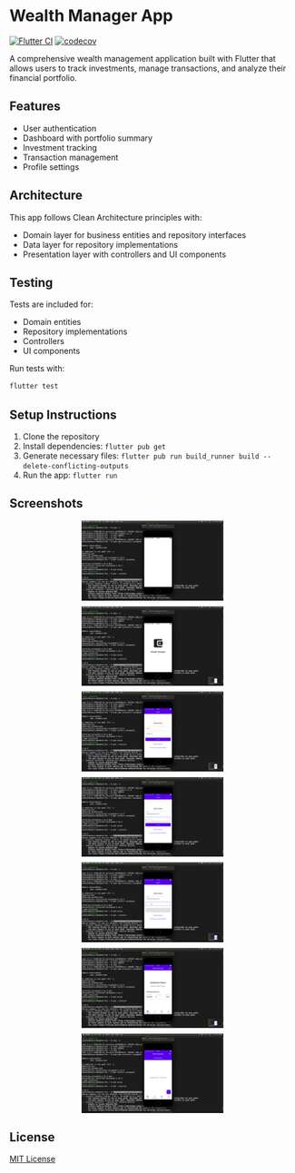 # Wealth Manager App

[![Flutter CI](https://github.com/YOUR_USERNAME/wealth_manager_app/actions/workflows/flutter_ci.yml/badge.svg)](https://github.com/YOUR_USERNAME/wealth_manager_app/actions/workflows/flutter_ci.yml)
[![codecov](https://codecov.io/gh/YOUR_USERNAME/wealth_manager_app/branch/main/graph/badge.svg)](https://codecov.io/gh/YOUR_USERNAME/wealth_manager_app)

A comprehensive wealth management application built with Flutter that allows users to track investments, manage transactions, and analyze their financial portfolio.

## Features

- User authentication
- Dashboard with portfolio summary
- Investment tracking
- Transaction management
- Profile settings

## Architecture

This app follows Clean Architecture principles with:

- Domain layer for business entities and repository interfaces
- Data layer for repository implementations
- Presentation layer with controllers and UI components

## Testing

Tests are included for:
- Domain entities
- Repository implementations
- Controllers
- UI components

Run tests with:
```bash
flutter test
```

## Setup Instructions

1. Clone the repository
2. Install dependencies: `flutter pub get`
3. Generate necessary files: `flutter pub run build_runner build --delete-conflicting-outputs`
4. Run the app: `flutter run`

## Screenshots

<div style="display: flex; flex-wrap: wrap; gap: 10px; justify-content: center;">
    <img src="assets/screenshots/screenshot1.png" width="250" alt="Loading Screen">
    <img src="assets/screenshots/screenshot2.png" width="250" alt="Loading Screen">
    <img src="assets/screenshots/screenshot3.png" width="250" alt="Login Screen">
    <img src="assets/screenshots/screenshot4.png" width="250" alt="Login Screen">
    <img src="assets/screenshots/screenshot5.png" width="250" alt="Login Screen">
    <img src="assets/screenshots/screenshot6.png" width="250" alt="Dashboard">
    <img src="assets/screenshots/screenshot7.png" width="250" alt="Investments">
    <!-- Add more screenshots as needed -->
</div>

## License

[MIT License](LICENSE)
